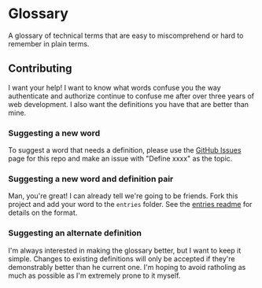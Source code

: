 Glossary
========

A glossary of technical terms that are easy to miscomprehend or hard to
remember in plain terms.

Contributing
------------

I want your help! I want to know what words confuse you the way authenticate and
authorize continue to confuse me after over three years of web development. I
also want the definitions you have that are better than mine.

### Suggesting a new word ###

To suggest a word that needs a definition, please use the [GitHub Issues][I]
page for this repo and make an issue with "Define xxxx" as the topic.

### Suggesting a new word and definition pair ###

Man, you're great! I can already tell we're going to be friends. Fork this
project and add your word to the `entries` folder. See the [entries readme][e]
for details on the format.

### Suggesting an alternate definition ###

I'm always interested in making the glossary better, but I want to keep it
simple. Changes to existing definitions will only be accepted if they're
demonstrably better than  he current one. I'm hoping to avoid ratholing as much
as possible as I'm extremely prone to it myself.

[I]: https://github.com/nuclearsandwich/glossary/issues
[e]: https://github.com/nuclearsandwich/glossary/tree/9468a936acf5937a85b2365afcf28c8ec3db5422/entries
